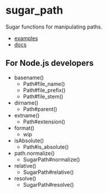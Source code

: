 # sugar_path

Sugar functions for manipulating paths.

- [examples](https://github.com/iheyunfei/sugar_path/tree/main/tests)
- [docs](https://docs.rs/sugar_path/latest/sugar_path/)

## For Node.js developers

- basename()
  - Path#file_name()
  - Path#file_prefix()
  - Path#file_stem()
- dirname()
  - Path#parent()
- extname()
  - Path#extension()
- format()
  - wip
- isAbsolute()
  - Path#is_absolute()
- path.normalize()
  - SugarPath#normalize()
- relative()
  - SugarPath#relative()
- resolve()
  - SugarPath#resolve()

